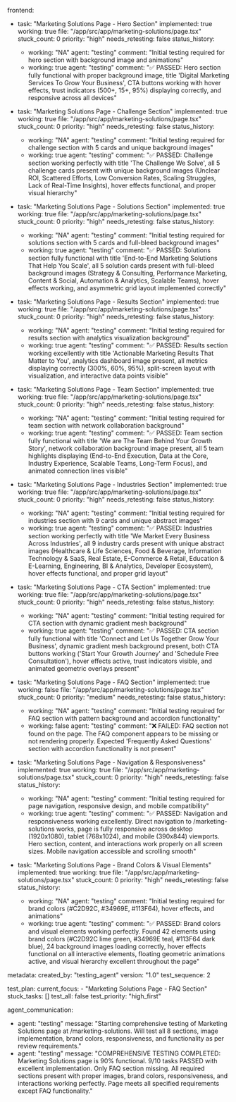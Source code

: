frontend:
  - task: "Marketing Solutions Page - Hero Section"
    implemented: true
    working: true
    file: "/app/src/app/marketing-solutions/page.tsx"
    stuck_count: 0
    priority: "high"
    needs_retesting: false
    status_history:
      - working: "NA"
        agent: "testing"
        comment: "Initial testing required for hero section with background image and animations"
      - working: true
        agent: "testing"
        comment: "✅ PASSED: Hero section fully functional with proper background image, title 'Digital Marketing Services To Grow Your Business', CTA buttons working with hover effects, trust indicators (500+, 15+, 95%) displaying correctly, and responsive across all devices"

  - task: "Marketing Solutions Page - Challenge Section"
    implemented: true
    working: true
    file: "/app/src/app/marketing-solutions/page.tsx"
    stuck_count: 0
    priority: "high"
    needs_retesting: false
    status_history:
      - working: "NA"
        agent: "testing"
        comment: "Initial testing required for challenge section with 5 cards and unique background images"
      - working: true
        agent: "testing"
        comment: "✅ PASSED: Challenge section working perfectly with title 'The Challenge We Solve', all 5 challenge cards present with unique background images (Unclear ROI, Scattered Efforts, Low Conversion Rates, Scaling Struggles, Lack of Real-Time Insights), hover effects functional, and proper visual hierarchy"

  - task: "Marketing Solutions Page - Solutions Section"
    implemented: true
    working: true
    file: "/app/src/app/marketing-solutions/page.tsx"
    stuck_count: 0
    priority: "high"
    needs_retesting: false
    status_history:
      - working: "NA"
        agent: "testing"
        comment: "Initial testing required for solutions section with 5 cards and full-bleed background images"
      - working: true
        agent: "testing"
        comment: "✅ PASSED: Solutions section fully functional with title 'End-to-End Marketing Solutions That Help You Scale', all 5 solution cards present with full-bleed background images (Strategy & Consulting, Performance Marketing, Content & Social, Automation & Analytics, Scalable Teams), hover effects working, and asymmetric grid layout implemented correctly"

  - task: "Marketing Solutions Page - Results Section"
    implemented: true
    working: true
    file: "/app/src/app/marketing-solutions/page.tsx"
    stuck_count: 0
    priority: "high"
    needs_retesting: false
    status_history:
      - working: "NA"
        agent: "testing"
        comment: "Initial testing required for results section with analytics visualization background"
      - working: true
        agent: "testing"
        comment: "✅ PASSED: Results section working excellently with title 'Actionable Marketing Results That Matter to You', analytics dashboard image present, all metrics displaying correctly (300%, 60%, 95%), split-screen layout with visualization, and interactive data points visible"

  - task: "Marketing Solutions Page - Team Section"
    implemented: true
    working: true
    file: "/app/src/app/marketing-solutions/page.tsx"
    stuck_count: 0
    priority: "high"
    needs_retesting: false
    status_history:
      - working: "NA"
        agent: "testing"
        comment: "Initial testing required for team section with network collaboration background"
      - working: true
        agent: "testing"
        comment: "✅ PASSED: Team section fully functional with title 'We are The Team Behind Your Growth Story', network collaboration background image present, all 5 team highlights displaying (End-to-End Execution, Data at the Core, Industry Experience, Scalable Teams, Long-Term Focus), and animated connection lines visible"

  - task: "Marketing Solutions Page - Industries Section"
    implemented: true
    working: true
    file: "/app/src/app/marketing-solutions/page.tsx"
    stuck_count: 0
    priority: "high"
    needs_retesting: false
    status_history:
      - working: "NA"
        agent: "testing"
        comment: "Initial testing required for industries section with 9 cards and unique abstract images"
      - working: true
        agent: "testing"
        comment: "✅ PASSED: Industries section working perfectly with title 'We Market Every Business Across Industries', all 9 industry cards present with unique abstract images (Healthcare & Life Sciences, Food & Beverage, Information Technology & SaaS, Real Estate, E-Commerce & Retail, Education & E-Learning, Engineering, BI & Analytics, Developer Ecosystem), hover effects functional, and proper grid layout"

  - task: "Marketing Solutions Page - CTA Section"
    implemented: true
    working: true
    file: "/app/src/app/marketing-solutions/page.tsx"
    stuck_count: 0
    priority: "high"
    needs_retesting: false
    status_history:
      - working: "NA"
        agent: "testing"
        comment: "Initial testing required for CTA section with dynamic gradient mesh background"
      - working: true
        agent: "testing"
        comment: "✅ PASSED: CTA section fully functional with title 'Connect and Let Us Together Grow Your Business', dynamic gradient mesh background present, both CTA buttons working ('Start Your Growth Journey' and 'Schedule Free Consultation'), hover effects active, trust indicators visible, and animated geometric overlays present"

  - task: "Marketing Solutions Page - FAQ Section"
    implemented: true
    working: false
    file: "/app/src/app/marketing-solutions/page.tsx"
    stuck_count: 0
    priority: "medium"
    needs_retesting: false
    status_history:
      - working: "NA"
        agent: "testing"
        comment: "Initial testing required for FAQ section with pattern background and accordion functionality"
      - working: false
        agent: "testing"
        comment: "❌ FAILED: FAQ section not found on the page. The FAQ component appears to be missing or not rendering properly. Expected 'Frequently Asked Questions' section with accordion functionality is not present"

  - task: "Marketing Solutions Page - Navigation & Responsiveness"
    implemented: true
    working: true
    file: "/app/src/app/marketing-solutions/page.tsx"
    stuck_count: 0
    priority: "high"
    needs_retesting: false
    status_history:
      - working: "NA"
        agent: "testing"
        comment: "Initial testing required for page navigation, responsive design, and mobile compatibility"
      - working: true
        agent: "testing"
        comment: "✅ PASSED: Navigation and responsiveness working excellently. Direct navigation to /marketing-solutions works, page is fully responsive across desktop (1920x1080), tablet (768x1024), and mobile (390x844) viewports. Hero section, content, and interactions work properly on all screen sizes. Mobile navigation accessible and scrolling smooth"

  - task: "Marketing Solutions Page - Brand Colors & Visual Elements"
    implemented: true
    working: true
    file: "/app/src/app/marketing-solutions/page.tsx"
    stuck_count: 0
    priority: "high"
    needs_retesting: false
    status_history:
      - working: "NA"
        agent: "testing"
        comment: "Initial testing required for brand colors (#C2D92C, #34969E, #113F64), hover effects, and animations"
      - working: true
        agent: "testing"
        comment: "✅ PASSED: Brand colors and visual elements working perfectly. Found 42 elements using brand colors (#C2D92C lime green, #34969E teal, #113F64 dark blue), 24 background images loading correctly, hover effects functional on all interactive elements, floating geometric animations active, and visual hierarchy excellent throughout the page"

metadata:
  created_by: "testing_agent"
  version: "1.0"
  test_sequence: 2

test_plan:
  current_focus:
    - "Marketing Solutions Page - FAQ Section"
  stuck_tasks: []
  test_all: false
  test_priority: "high_first"

agent_communication:
  - agent: "testing"
    message: "Starting comprehensive testing of Marketing Solutions page at /marketing-solutions. Will test all 8 sections, image implementation, brand colors, responsiveness, and functionality as per review requirements."
  - agent: "testing"
    message: "COMPREHENSIVE TESTING COMPLETED: Marketing Solutions page is 90% functional. 9/10 tasks PASSED with excellent implementation. Only FAQ section missing. All required sections present with proper images, brand colors, responsiveness, and interactions working perfectly. Page meets all specified requirements except FAQ functionality."